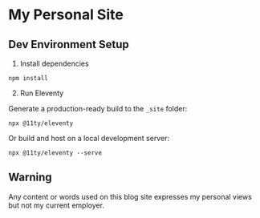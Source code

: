 # My Personal Site

## Dev Environment Setup

1. Install dependencies

```
npm install
```

2. Run Eleventy

Generate a production-ready build to the `_site` folder:

```
npx @11ty/eleventy
```

Or build and host on a local development server:

```
npx @11ty/eleventy --serve
```

## Warning

Any content or words used on this blog site expresses my personal views but not my current employer.

